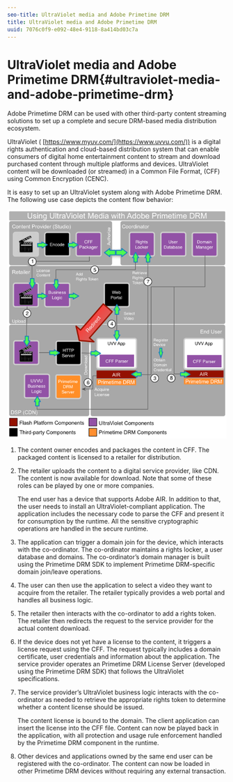 ```yaml
---
seo-title: UltraViolet media and Adobe Primetime DRM
title: UltraViolet media and Adobe Primetime DRM
uuid: 7076c0f9-e092-48e4-9118-8a414bd03c7a
---
```


# UltraViolet media and Adobe Primetime DRM{#ultraviolet-media-and-adobe-primetime-drm}

Adobe Primetime DRM can be used with other third-party content streaming solutions to set up a complete and secure DRM-based media distribution ecosystem.

UltraViolet ( [https://www.myuv.com/](https://www.uvvu.com/)) is a digital rights authentication and cloud-based distribution system that can enable consumers of digital home entertainment content to stream and download purchased content through multiple platforms and devices. UltraViolet content will be downloaded (or streamed) in a Common File Format, (CFF) using Common Encryption (CENC).

It is easy to set up an UltraViolet system along with Adobe Primetime DRM. The following use case depicts the content flow behavior: 

<!--<a id="fig_cxy_dc2_44"></a>-->

![](assets/AdobeUV_web.png)

1. The content owner encodes and packages the content in CFF. The packaged content is licensed to a retailer for distribution. 
1. The retailer uploads the content to a digital service provider, like CDN. The content is now available for download. Note that some of these roles can be played by one or more companies.

   The end user has a device that supports Adobe AIR. In addition to that, the user needs to install an UltraViolet-compliant application. The application includes the necessary code to parse the CFF and present it for consumption by the runtime. All the sensitive cryptographic operations are handled in the secure runtime. 
1. The application can trigger a domain join for the device, which interacts with the co-ordinator. The co-ordinator maintains a rights locker, a user database and domains. The co-ordinator’s domain manager is built using the Primetime DRM SDK to implement Primetime DRM-specific domain join/leave operations. 
1. The user can then use the application to select a video they want to acquire from the retailer. The retailer typically provides a web portal and handles all business logic. 
1. The retailer then interacts with the co-ordinator to add a rights token. The retailer then redirects the request to the service provider for the actual content download. 
1. If the device does not yet have a license to the content, it triggers a license request using the CFF. The request typically includes a domain certificate, user credentials and information about the application. The service provider operates an Primetime DRM License Server (developed using the Primetime DRM SDK) that follows the UltraViolet specifications. 
1. The service provider’s UltraViolet business logic interacts with the co-ordinator as needed to retrieve the appropriate rights token to determine whether a content license should be issued.

   The content license is bound to the domain. The client application can insert the license into the CFF file. Content can now be played back in the application, with all protection and usage rule enforcement handled by the Primetime DRM component in the runtime. 
1. Other devices and applications owned by the same end user can be registered with the co-ordinator. The content can now be loaded in other Primetime DRM devices without requiring any external transaction.

